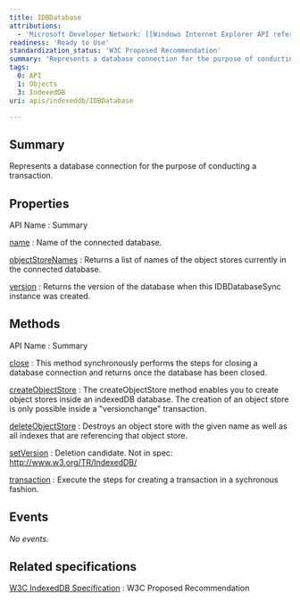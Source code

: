 ```yaml
---
title: IDBDatabase
attributions:
  - 'Microsoft Developer Network: [[Windows Internet Explorer API reference](http://msdn.microsoft.com/en-us/library/ie/hh828809%28v=vs.85%29.aspx) Article]'
readiness: 'Ready to Use'
standardization_status: 'W3C Proposed Recommendation'
summary: 'Represents a database connection for the purpose of conducting a transaction.'
tags:
  0: API
  1: Objects
  3: IndexedDB
uri: apis/indexeddb/IDBDatabase

---
```

## Summary

Represents a database connection for the purpose of conducting a transaction.

## Properties

API Name
:   Summary

[name](/apis/indexeddb/IDBDatabase/name)
:   Name of the connected database.

[objectStoreNames](/apis/indexeddb/IDBDatabase/objectStoreNames)
:   Returns a list of names of the object stores currently in the connected database.

[version](/apis/indexeddb/IDBDatabase/version)
:   Returns the version of the database when this IDBDatabaseSync instance was created.

## Methods

API Name
:   Summary

[close](/apis/indexeddb/IDBDatabase/close)
:   This method synchronously performs the steps for closing a database connection and returns once the database has been closed.

[createObjectStore](/apis/indexeddb/IDBDatabase/createObjectStore)
:   The createObjectStore method enables you to create object stores inside an indexedDB database. The creation of an object store is only possible inside a "versionchange" transaction.

[deleteObjectStore](/apis/indexeddb/IDBDatabase/deleteObjectStore)
:   Destroys an object store with the given name as well as all indexes that are referencing that object store.

[setVersion](/apis/indexeddb/IDBDatabase/setVersion)
:   Deletion candidate. Not in spec: <http://www.w3.org/TR/IndexedDB/>

[transaction](/apis/indexeddb/IDBDatabase/transaction)
:   Execute the steps for creating a transaction in a sychronous fashion.

## Events

*No events.*

## Related specifications

[W3C IndexedDB Specification](http://www.w3.org/TR/IndexedDB/)
:   W3C Proposed Recommendation
